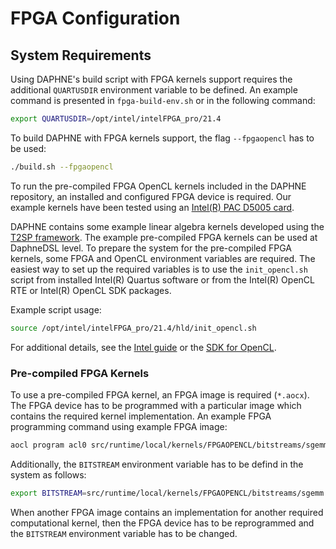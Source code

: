 <!--
Copyright 2021 The DAPHNE Consortium

Licensed under the Apache License, Version 2.0 (the "License");
you may not use this file except in compliance with the License.
You may obtain a copy of the License at

    http://www.apache.org/licenses/LICENSE-2.0

Unless required by applicable law or agreed to in writing, software
distributed under the License is distributed on an "AS IS" BASIS,
WITHOUT WARRANTIES OR CONDITIONS OF ANY KIND, either express or implied.
See the License for the specific language governing permissions and
limitations under the License.
-->

# FPGA Configuration

## System Requirements

Using DAPHNE's build script with FPGA kernels support requires the additional `QUARTUSDIR` environment variable to be defined.
An example command is presented in `fpga-build-env.sh` or in the following command:

```bash
export QUARTUSDIR=/opt/intel/intelFPGA_pro/21.4
```

To build DAPHNE with FPGA kernels support, the flag `--fpgaopencl` has to be used:

```bash
./build.sh --fpgaopencl
```

To run the pre-compiled FPGA OpenCL kernels included in the DAPHNE repository, an installed and configured FPGA device is required.
Our example kernels have been tested using an [Intel(R) PAC D5005 card](https://www.intel.com/content/www/us/en/products/sku/193921/intel-fpga-pac-d5005/specifications.html).

DAPHNE contains some example linear algebra kernels developed using the [T2SP framework](https://github.com/IntelLabs/t2sp/blob/master/README.md).
The example pre-compiled FPGA kernels can be used at DaphneDSL level.
To prepare the system for the pre-compiled FPGA kernels, some FPGA and OpenCL environment variables are required.
The easiest way to set up the required variables is to use the `init_opencl.sh` script from installed Intel(R) Quartus software or from the
Intel(R) OpenCL RTE or Intel(R) OpenCL SDK packages.

Example script usage:

```bash
source /opt/intel/intelFPGA_pro/21.4/hld/init_opencl.sh
```

For additional details, see the [Intel guide](https://www.intel.com/content/www/us/en/docs/programmable/683550/18-1/standard-edition-getting-started-guide.html)
or the [SDK for OpenCL](https://www.intel.com/content/www/us/en/software/programmable/sdk-for-opencl/overview.html).

### Pre-compiled FPGA Kernels

To use a pre-compiled FPGA kernel, an FPGA image is required (`*.aocx`). The FPGA device has to be programmed with a particular image which contains the required kernel implementation.
An example FPGA programming command using example FPGA image:

```bash
aocl program acl0 src/runtime/local/kernels/FPGAOPENCL/bitstreams/sgemm.aocx
```

Additionally, the `BITSTREAM` environment variable has to be defind in the system as follows:

```bash
export BITSTREAM=src/runtime/local/kernels/FPGAOPENCL/bitstreams/sgemm.aocx
```

When another FPGA image contains an implementation for another required computational kernel, then the FPGA device has to be reprogrammed and the `BITSTREAM` environment variable has to be changed.
